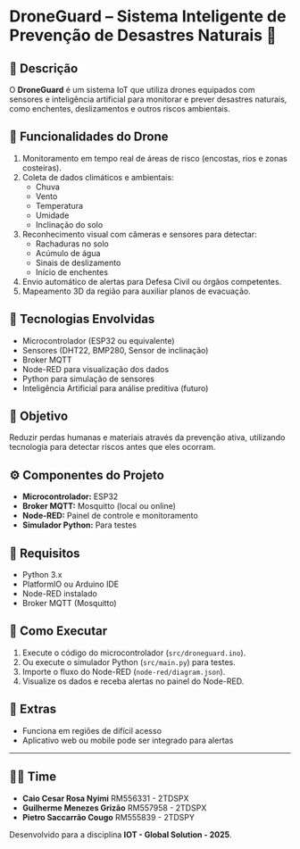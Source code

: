 # DroneGuard – Sistema Inteligente de Prevenção de Desastres Naturais 🚁

## 📜 Descrição
O **DroneGuard** é um sistema IoT que utiliza drones equipados com sensores e inteligência artificial para monitorar e prever desastres naturais, como enchentes, deslizamentos e outros riscos ambientais.

## 🚁 Funcionalidades do Drone
1. Monitoramento em tempo real de áreas de risco (encostas, rios e zonas costeiras).
2. Coleta de dados climáticos e ambientais:
   - Chuva
   - Vento
   - Temperatura
   - Umidade
   - Inclinação do solo
3. Reconhecimento visual com câmeras e sensores para detectar:
   - Rachaduras no solo
   - Acúmulo de água
   - Sinais de deslizamento
   - Início de enchentes
4. Envio automático de alertas para Defesa Civil ou órgãos competentes.
5. Mapeamento 3D da região para auxiliar planos de evacuação.

## 🧠 Tecnologias Envolvidas
- Microcontrolador (ESP32 ou equivalente)
- Sensores (DHT22, BMP280, Sensor de inclinação)
- Broker MQTT
- Node-RED para visualização dos dados
- Python para simulação de sensores
- Inteligência Artificial para análise preditiva (futuro)

## 🎯 Objetivo
Reduzir perdas humanas e materiais através da prevenção ativa, utilizando tecnologia para detectar riscos antes que eles ocorram.

## ⚙️ Componentes do Projeto
- **Microcontrolador:** ESP32
- **Broker MQTT:** Mosquitto (local ou online)
- **Node-RED:** Painel de controle e monitoramento
- **Simulador Python:** Para testes

## 🔧 Requisitos
- Python 3.x
- PlatformIO ou Arduino IDE
- Node-RED instalado
- Broker MQTT (Mosquitto)

## 🚀 Como Executar
1. Execute o código do microcontrolador (`src/droneguard.ino`).
2. Ou execute o simulador Python (`src/main.py`) para testes.
3. Importe o fluxo do Node-RED (`node-red/diagram.json`).
4. Visualize os dados e receba alertas no painel do Node-RED.

## 🧪 Extras
- Funciona em regiões de difícil acesso
- Aplicativo web ou mobile pode ser integrado para alertas

---

## 👨‍💻 Time
- **Caio Cesar Rosa Nyimi** RM556331 - 2TDSPX
- **Guilherme Menezes Grizão** RM557958 - 2TDSPX
- **Pietro Saccarrão Cougo** RM555839 - 2TDSPY

Desenvolvido para a disciplina **IOT - Global Solution - 2025**.
